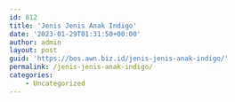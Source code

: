 ```yaml
---
id: 812
title: 'Jenis Jenis Anak Indigo'
date: '2023-01-29T01:31:50+00:00'
author: admin
layout: post
guid: 'https://bos.awn.biz.id/jenis-jenis-anak-indigo/'
permalink: /jenis-jenis-anak-indigo/
categories:
    - Uncategorized
---
```


